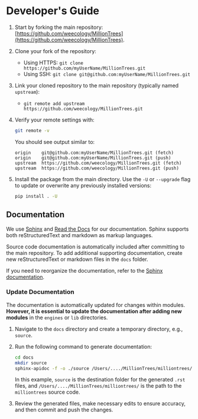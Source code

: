 # Developer's Guide

1. Start by forking the main repository: [https://github.com/weecology/MillionTrees](https://github.com/weecology/MillionTrees).
2. Clone your fork of the repository:

    - Using HTTPS: `git clone https://github.com/myUserName/MillionTrees.git`
    - Using SSH: `git clone git@github.com:myUserName/MillionTrees.git`

3. Link your cloned repository to the main repository (typically named `upstream`):

    - `git remote add upstream https://github.com/weecology/MillionTrees.git`

5. Verify your remote settings with:

    ```bash
    git remote -v
    ```

    You should see output similar to:

    ```
    origin    git@github.com:myUserName/MillionTrees.git (fetch)
    origin    git@github.com:myUserName/MillionTrees.git (push)
    upstream  https://github.com/weecology/MillionTrees.git (fetch)
    upstream  https://github.com/weecology/MillionTrees.git (push)
    ```

6. Install the package from the main directory. Use the `-U` or `--upgrade` flag to update or overwrite any previously installed versions:

    ```bash
    pip install . -U
    ```

## Documentation

We use [Sphinx](http://www.sphinx-doc.org/en/stable/) and [Read the Docs](https://readthedocs.org/) for our documentation. Sphinx supports both reStructuredText and markdown as markup languages. 

Source code documentation is automatically included after committing to the main repository. To add additional supporting documentation, create new reStructuredText or markdown files in the `docs` folder.

If you need to reorganize the documentation, refer to the [Sphinx documentation](http://www.sphinx-doc.org/en/stable/).

### Update Documentation

The documentation is automatically updated for changes within modules. **However, it is essential to update the documentation after adding new modules** in the `engines` or `lib` directories.

1. Navigate to the `docs` directory and create a temporary directory, e.g., `source`.
2. Run the following command to generate documentation:

    ```bash
    cd docs
    mkdir source
    sphinx-apidoc -f -o ./source /Users/..../MillionTrees/milliontrees/
    ```

   In this example, `source` is the destination folder for the generated `.rst` files, and `/Users/..../MillionTrees/milliontrees/` is the path to the `milliontrees` source code.

3. Review the generated files, make necessary edits to ensure accuracy, and then commit and push the changes.